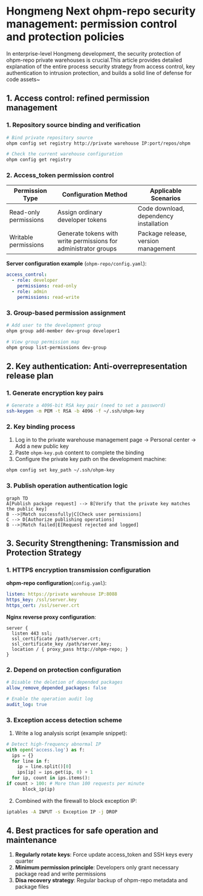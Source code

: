 # Hongmeng Next ohpm-repo security management: permission control and protection policies

In enterprise-level Hongmeng development, the security protection of ohpm-repo private warehouses is crucial.This article provides detailed explanation of the entire process security strategy from access control, key authentication to intrusion protection, and builds a solid line of defense for code assets~


## 1. Access control: refined permission management
### 1. Repository source binding and verification
```bash  
# Bind private repository source
ohpm config set registry http://private warehouse IP:port/repos/ohpm

# Check the current warehouse configuration
ohpm config get registry  
```  

### 2. Access_token permission control
| Permission Type | Configuration Method | Applicable Scenarios |
|----------|-----------------------------------|-------------------------|  
| Read-only permissions | Assign ordinary developer tokens | Code download, dependency installation |
| Writable permissions | Generate tokens with write permissions for administrator groups | Package release, version management |

**Server configuration example** (`ohpm-repo/config.yaml`):
```yaml  
access_control:  
  - role: developer  
    permissions: read-only  
  - role: admin  
    permissions: read-write  
```  

### 3. Group-based permission assignment
```bash  
# Add user to the development group
ohpm group add-member dev-group developer1  

# View group permission map
ohpm group list-permissions dev-group  
```  


## 2. Key authentication: Anti-overrepresentation release plan
### 1. Generate encryption key pairs
```bash  
# Generate a 4096-bit RSA key pair (need to set a password)
ssh-keygen -m PEM -t RSA -b 4096 -f ~/.ssh/ohpm-key  
```  

### 2. Key binding process
1. Log in to the private warehouse management page → Personal center → Add a new public key
2. Paste `ohpm-key.pub` content to complete the binding
3. Configure the private key path on the development machine:
```bash  
ohpm config set key_path ~/.ssh/ohpm-key  
```  

### 3. Publish operation authentication logic
```mermaid  
graph TD  
A[Publish package request] --> B[Verify that the private key matches the public key]
B -->|Match successfully|C[Check user permissions]
C --> D[Authorize publishing operations]
B -->|Match failed|E[Request rejected and logged]
```  


## 3. Security Strengthening: Transmission and Protection Strategy
### 1. HTTPS encryption transmission configuration
**ohpm-repo configuration**(`config.yaml`):
```yaml  
listen: https://private warehouse IP:8088
https_key: /ssl/server.key  
https_cert: /ssl/server.crt  
```  

**Nginx reverse proxy configuration**:
```nginx  
server {  
  listen 443 ssl;  
  ssl_certificate /path/server.crt;  
  ssl_certificate_key /path/server.key;  
  location / { proxy_pass http://ohpm-repo; }  
}  
```  

### 2. Depend on protection configuration
```yaml  
# Disable the deletion of depended packages
allow_remove_depended_packages: false  

# Enable the operation audit log
audit_log: true  
```  

### 3. Exception access detection scheme
1. Write a log analysis script (example snippet):
```python  
# Detect high-frequency abnormal IP
with open('access.log') as f:  
  ips = {}  
  for line in f:  
    ip = line.split()[0]  
    ips[ip] = ips.get(ip, 0) + 1  
  for ip, count in ips.items():  
if count > 100: # More than 100 requests per minute
      block_ip(ip)  
```  
2. Combined with the firewall to block exception IP:
```bash  
iptables -A INPUT -s Exception IP -j DROP
```  


## 4. Best practices for safe operation and maintenance
1. **Regularly rotate keys**: Force update access_token and SSH keys every quarter
2. **Minimum permission principle**: Developers only grant necessary package read and write permissions
3. **Disa recovery strategy**: Regular backup of ohpm-repo metadata and package files
